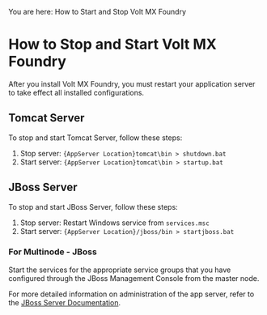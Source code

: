                           

You are here: How to Start and Stop Volt MX Foundry

How to Stop and Start Volt MX Foundry
====================================

After you install Volt MX Foundry, you must restart your application server to take effect all installed configurations.

Tomcat Server
-------------

To stop and start Tomcat Server, follow these steps:

1.  Stop server: `{AppServer Location}tomcat\bin > shutdown.bat`
2.  Start server: `{AppServer Location}tomcat\bin > startup.bat`

JBoss Server
------------

To stop and start JBoss Server, follow these steps:

1.  Stop server: Restart Windows service from `services.msc`
2.  Start server: `{AppServer Location}/jboss/bin > startjboss.bat`

### For Multinode - JBoss

Start the services for the appropriate service groups that you have configured through the JBoss Management Console from the master node.

<!-- For more detailed information on administration of the app server, refer to the [JBoss Server Documentation](https://docs.jboss.org/author/display/AS7/Getting+Started+Guide#GettingStartedGuide-StartingJBossApplicationServer7). -->
For more detailed information on administration of the app server, refer to the [JBoss Server Documentation](https://docs.jboss.org/author/display/AS71/).

<!-- WebLogic Server
---------------

To stop and start WebLogic Server, follow these steps:

1.  Stop server: `{WebLogic Installation}/User Projects/domain_name/bin>stopWebLogic.cmd`
2.  Start server: `{WebLogic Installation}/User Projects/domain_name>startWebLogic.cmd`

For more detailed information on administration of the app server, refer to the [WebLogic Server documentation](https://docs.oracle.com/cd/E13222_01/wls/docs70/adminguide/startstop.md). -->
